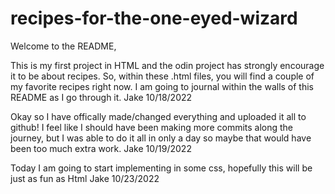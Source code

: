 # recipes-for-the-one-eyed-wizard
Welcome to the README,

This is my first project in HTML and the odin project
has strongly encourage it to be about recipes. So, within these .html
files, you will find a couple of my favorite recipes right now. I am going to journal within the walls of this README as I go through it.
Jake 10/18/2022


Okay so I have offically made/changed everything and uploaded it all to github! I feel like I should have been making more commits along the journey, but I was able to do it all in only a day so maybe that would have been too much extra work. 
Jake 10/19/2022


Today I am going to start implementing in some css, hopefully this will be just as fun as Html
Jake 10/23/2022
